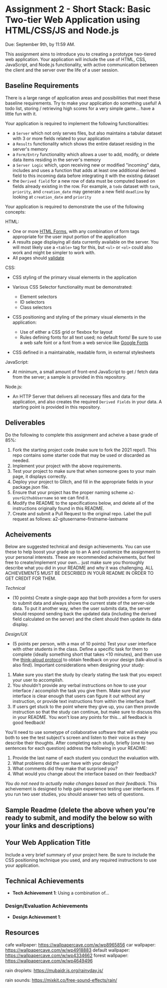 Assignment 2 - Short Stack: Basic Two-tier Web Application using HTML/CSS/JS and Node.js  
===

Due: September 9th, by 11:59 AM.

This assignment aims to introduce you to creating a prototype two-tiered web application. 
Your application will include the use of HTML, CSS, JavaScript, and Node.js functionality, with active communication between the client and the server over the life of a user session.

Baseline Requirements
---

There is a large range of application areas and possibilities that meet these baseline requirements. 
Try to make your application do something useful! A todo list, storing / retrieving high scores for a very simple game... have a little fun with it.

Your application is required to implement the following functionalities:

- a `Server` which not only serves files, but also maintains a tabular dataset with 3 or more fields related to your application
- a `Results` functionality which shows the entire dataset residing in the server's memory
- a `Form/Entry` functionality which allows a user to add, modify, or delete data items residing in the server's memory
- a `Server Logic` which, upon receiving new or modified "incoming" data, includes and uses a function that adds at least one additional derived field to this incoming data before integrating it with the existing dataset
- the `Derived field` for a new row of data must be computed based on fields already existing in the row. 
For example, a `todo` dataset with `task`, `priority`, and `creation_date` may generate a new field `deadline` by looking at `creation_date` and `priority`

Your application is required to demonstrate the use of the following concepts:

HTML:
- One or more [HTML Forms](https://developer.mozilla.org/en-US/docs/Learn/HTML/Forms), with any combination of form tags appropriate for the user input portion of the application
- A results page displaying all data currently available on the server. You will most likely use a `<table>` tag for this, but `<ul>` or `<ol>` could also work and might be simpler to work with.
- All pages should [validate](https://validator.w3.org)

CSS:
- CSS styling of the primary visual elements in the application
- Various CSS Selector functionality must be demonstrated:
    - Element selectors
    - ID selectors
    - Class selectors
- CSS positioning and styling of the primary visual elements in the application:
    - Use of either a CSS grid or flexbox for layout
    - Rules defining fonts for all text used; no default fonts! Be sure to use a web safe font or a font from a web service like [Google Fonts](http://fonts.google.com/)

- CSS defined in a maintainable, readable form, in external stylesheets 

JavaScript:
- At minimum, a small amount of front-end JavaScript to get / fetch data from the server; a sample is provided in this repository.

Node.js:
- An HTTP Server that delivers all necessary files and data for the application, and also creates the required `Derived Fields` in your data. 
A starting point is provided in this repository.

Deliverables
---

Do the following to complete this assignment and acheive a base grade of 85%:

1. Fork the starting project code (make sure to fork the 2021 repo!). This repo contains some starter code that may be used or discarded as needed.
2. Implement your project with the above requirements.
3. Test your project to make sure that when someone goes to your main page, it displays correctly.
4. Deploy your project to Glitch, and fill in the appropriate fields in your package.json file.
5. Ensure that your project has the proper naming scheme `a2-yourGithubUsername` so we can find it.
6. Modify the README to the specifications below, and delete all of the instructions originally found in this README.
7. Create and submit a Pull Request to the original repo. Label the pull request as follows: a2-gitusername-firstname-lastname

Acheivements
---

Below are suggested technical and design achievements. You can use these to help boost your grade up to an A and customize the assignment to your personal interests. These are recommended acheivements, but feel free to create/implement your own... just make sure you thoroughly describe what you did in your README and why it was challenging. ALL ACHIEVEMENTS MUST BE DESCRIBED IN YOUR README IN ORDER TO GET CREDIT FOR THEM.

*Technical*
- (10 points) Create a single-page app that both provides a form for users to submit data and always shows the current state of the server-side data. To put it another way, when the user submits data, the server should respond sending back the updated data (including the derived field calculated on the server) and the client should then update its data display.

*Design/UX*
- (5 points per person, with a max of 10 points) Test your user interface with other students in the class. Define a specific task for them to complete (ideally something short that takes <10 minutes), and then use the [think-aloud protocol](https://en.wikipedia.org/wiki/Think_aloud_protocol) to obtain feedback on your design (talk-aloud is also find). Important considerations when designing your study:

1. Make sure you start the study by clearly stating the task that you expect your user to accomplish.
2. You shouldn't provide any verbal instructions on how to use your interface / accomplish the task you give them. Make sure that your interface is clear enough that users can figure it out without any instruction, or provide text instructions from within the interface itself. 
3. If users get stuck to the point where they give up, you can then provde instruction so that the study can continue, but make sure to discuss this in your README. You won't lose any points for this... all feedback is good feedback!

You'll need to use sometype of collaborative software that will enable you both to see the test subject's screen and listen to their voice as they describe their thoughts. After completing each study, briefly (one to two sentences for each question) address the following in your README:

1. Provide the last name of each student you conduct the evaluation with.
2. What problems did the user have with your design?
3. What comments did they make that surprised you?
4. What would you change about the interface based on their feedback?

*You do not need to actually make changes based on their feedback*. This acheivement is designed to help gain experience testing user interfaces. If you run two user studies, you should answer two sets of questions. 

Sample Readme (delete the above when you're ready to submit, and modify the below so with your links and descriptions)
---

## Your Web Application Title
Include a very brief summary of your project here. Be sure to include the CSS positioning technique you used, and any required instructions to use your application.

## Technical Achievements
- **Tech Achievement 1**: Using a combination of...

### Design/Evaluation Achievements
- **Design Achievement 1**: 


Resources
---
cafe wallpaper: https://wallpapercave.com/w/wp8965856
car wallpaper: https://wallpapercave.com/w/wp4918883
default wallpaper: https://wallpapercave.com/w/wp4334662
forest wallpaper: https://wallpapercave.com/w/wp4649496

rain droplets: https://mubaidr.js.org/rainyday.js/

rain sounds: https://mixkit.co/free-sound-effects/rain/
